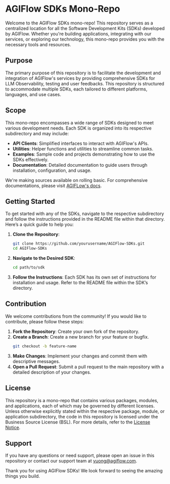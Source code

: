 # AGIFlow SDKs Mono-Repo

Welcome to the AGIFlow SDKs mono-repo! This repository serves as a centralized location for all the Software Development Kits (SDKs) developed by AGIFlow. Whether you're building applications, integrating with our services, or exploring our technology, this mono-repo provides you with the necessary tools and resources.

## Purpose

The primary purpose of this repository is to facilitate the development and integration of AGIFlow's services by providing comprehensive SDKs for LLM Observability, testing and user feedbacks. This repository is structured to accommodate multiple SDKs, each tailored to different platforms, languages, and use cases.

## Scope

This mono-repo encompasses a wide range of SDKs designed to meet various development needs. Each SDK is organized into its respective subdirectory and may include:

- **API Clients**: Simplified interfaces to interact with AGIFlow's APIs.
- **Utilities**: Helper functions and utilities to streamline common tasks.
- **Examples**: Sample code and projects demonstrating how to use the SDKs effectively.
- **Documentation**: Detailed documentation to guide users through installation, configuration, and usage.

We're making sources available on rolling basic. For comprehensive documentations, please visit [AGIFLow's docs](https://docs.agiflow.io).

## Getting Started

To get started with any of the SDKs, navigate to the respective subdirectory and follow the instructions provided in the README file within that directory. Here’s a quick guide to help you:

1. **Clone the Repository**:
   ```bash
   git clone https://github.com/yourusername/AGIFlow-SDKs.git
   cd AGIFlow-SDKs
   ```

2. **Navigate to the Desired SDK**:
   ```bash
   cd path/to/sdk
   ```

3. **Follow the Instructions**: Each SDK has its own set of instructions for installation and usage. Refer to the README file within the SDK’s directory.

## Contribution

We welcome contributions from the community! If you would like to contribute, please follow these steps:

1. **Fork the Repository**: Create your own fork of the repository.
2. **Create a Branch**: Create a new branch for your feature or bugfix.
   ```bash
   git checkout -b feature-name
   ```
3. **Make Changes**: Implement your changes and commit them with descriptive messages.
4. **Open a Pull Request**: Submit a pull request to the main repository with a detailed description of your changes.

## License

This repository is a mono-repo that contains various packages, modules, and applications, each of which may be governed by different licenses. Unless otherwise explicitly stated within the respective package, module, or application subdirectory, the code in this repository is licensed under the Business Source License (BSL). For more details, refer to the [License Notice](./LICENSE).

## Support

If you have any questions or need support, please open an issue in this repository or contact our support team at vuong@agiflow.com.

Thank you for using AGIFlow SDKs! We look forward to seeing the amazing things you build.

